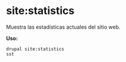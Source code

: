 # site:statistics
Muestra las estadísticas actuales del sitio web.

**Uso:**
```
drupal site:statistics
sst
```
